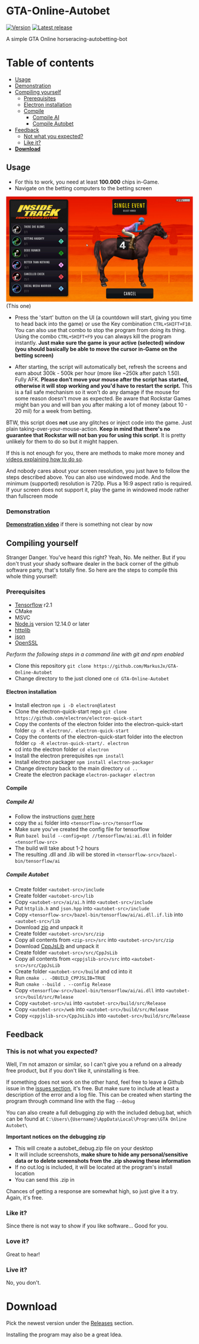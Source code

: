 # GTA-Online-Autobet

[![Version](https://img.shields.io/badge/Version-1.0.2-green)](https://github.com/MarkusJx/GTA-Online-Autobet/releases/latest)
[![Latest release](https://img.shields.io/badge/Latest_release-experimental-orange)](https://github.com/MarkusJx/GTA-Online-Autobet/releases/latest)

A simple GTA Online horseracing-autobetting-bot

Table of contents
=================

<!--ts-->
   * [Usage](#usage)
   * [Demonstration](#demonstration)
   * [Compiling yourself](#Compiling-yourself)
     * [Prerequisites](#prerequisites)
     * [Electron installation](#electron-installation)
     * [Compile](#Compile)
        * [Compile AI](#Compile-AI)
        * [Compile Autobet](#Compile-Autobet)
   * [Feedback](#feedback)
     * [Not what you expected?](#this-is-not-what-you-expected)
     * [Like it?](#like-it)
   * **[Download](#download)**
<!--te-->


## Usage

* For this to work, you need at least **100.000** chips in-Game.
* Navigate on the betting computers to the betting screen

![This one](betting.jpg)
(This one)

* Press the 'start' button on the UI (a countdown will start, giving you time to head back into the game) or use the Key combination ```CTRL+SHIFT+F10```. You can also use that combo to stop the program from doing its thing. Using the combo ```CTRL+SHIFT+F9``` you can always kill the program instantly. **Just make sure the game is your active (selected) window (you should basically be able to move the cursor in-Game on the betting screen)**

* After starting, the script will automatically bet, refresh the screens and earn about 300k - 500k per hour (more like ~250k after patch 1.50). Fully AFK. **Please don't move your mouse after the script has started, otherwise it will stop working and you'd have to restart the script.** This is a fail safe mechanism so it won't do any damage if the mouse for some reason doesn't move as expected. Be aware that Rockstar Games might ban you and will ban you after making a lot of money (about 10 - 20 mil) for a week from betting.

BTW, this script does **not** use any glitches or inject code into the game. Just plain taking-over-your-mouse-action.
**Keep in mind that there's no guarantee that Rockstar will not ban you for using this script**.
It is pretty unlikely for them to do so but it might happen.

If this is not enough for you, there are methods to make more money and [videos explaining how to do so](https://www.youtube.com/watch?v=dQw4w9WgXcQ).

And nobody cares about your screen resolution, you just have to follow the steps described above. You can also use windowed mode. And the minimum (supported) resolution is 720p. Plus a 16:9 aspect ratio is required.
If your screen does not support it, play the game in windowed mode rather than fullscreen mode

### Demonstration

**[Demonstration video](https://www.youtube.com/watch?v=dQw4w9WgXcQ)** if there is something not clear by now

## Compiling yourself

Stranger Danger. You've heard this right? Yeah, No. Me neither. But if you don't trust your shady software dealer in the back corner of the github software party, that's totally fine. So here are the steps to compile this whole thing yourself:

### Prerequisites

* [Tensorflow](https://www.tensorflow.org/install/source_windows?lang=python3) r2.1
* CMake
* MSVC
* [Node.js](https://nodejs.org/en/) version 12.14.0 or later
* [httplib](https://github.com/yhirose/cpp-httplib)
* [json](https://github.com/nlohmann/json)
* [OpenSSL](https://slproweb.com/products/Win32OpenSSL.html)

*Perform the following steps in a command line with git and npm enabled*
* Clone this repository ``git clone https://github.com/MarkusJx/GTA-Online-Autobet``
* Change directory to the just cloned one ``cd GTA-Online-Autobet``

#### Electron installation
* Install electron ``npm i -D electron@latest``
* Clone the electron-quick-start repo ``git clone https://github.com/electron/electron-quick-start``
* Copy the contents of the electron folder into the electron-quick-start folder ``cp -R electron/. electron-quick-start``
* Copy the contents of the electron-quick-start folder into the electron folder ``cp -R electron-quick-start/. electron``
* cd into the electron folder ``cd electron``
* Install the electron prerequisites ``npm install``
* Install electron packager ``npm install electron-packager``
* Change directory back to the main directory ``cd ..``
* Create the electron package ``electron-packager electron``

#### Compile
##### Compile AI
* Follow the instructions [over here](https://www.tensorflow.org/install/source_windows?lang=python3)
* copy the ``ai`` folder into ``<tensorflow-src>/tensorflow``
* Make sure you've created the config file for tensorflow
* Run ``bazel build --config=opt //tensorflow/ai:ai.dll`` in folder ``<tensorflow-src>``
* The build will take about 1-2 hours
* The resulting .dll and .lib will be stored in ``<tensorflow-src>/bazel-bin/tensorflow/ai``

##### Compile Autobet
* Create folder ``<autobet-src>/include``
* Create folder ``<autobet-src>/lib``
* Copy ``<autobet-src>/ai/ai.h`` into ``<autobet-src>/include``
* Put ``httplib.h`` and ``json.hpp`` into ``<autobet-src>/include``
* Copy ``<tensorflow-src>/bazel-bin/tensorflow/ai/ai.dll.if.lib`` into ``<autobet-src>/lib``
* Download [zip](https://github.com/kuba--/zip) and unpack it
* Create folder ``<autobet-src>/src/zip``
* Copy all contents from ``<zip-src>/src`` into ``<autobet-src>/src/zip``
* Download [CppJsLib](https://github.com/MarkusJx/CppJsLib) and unpack it
* Create folder ``<autobet-src>/src/CppJsLib``
* Copy all contents from ``<cppjslib-src>/src`` into ``<autobet-src>/src/CppJsLib``
* Create folder ``<autobet-src>/build`` and cd into it
* Run ``cmake .. -DBUILD_CPPJSLIB=TRUE``
* Run ``cmake --build . --config Release``
* Copy ``<tensorflow-src>/bazel-bin/tensorflow/ai/ai.dll`` into ``<autobet-src>/build/src/Release``
* Copy ``<autobet-src>/ui`` into ``<autobet-src>/build/src/Release``
* Copy ``<autobet-src>/web`` into ``<autobet-src>/build/src/Release``
* Copy ``<cppjslib-src>/CppJsLibJs`` into ``<autobet-src>/build/src/Release``

## Feedback
### This is not what you expected?
Well, I'm not amazon or similar, so I can't give you a refund on a already free product, but if you don't like it, uninstalling is free.

If something does not work on the other hand, feel free to leave a Github issue in the [issues section](https://github.com/MarkusJx/GTA-Online-Autobet/issues), it's free. But make sure to include at least a description of the error and a log file. This can be created when starting the program through command line with the flag ```--debug```

You can also create a full debugging zip with the included debug.bat, which can be found at
```C:\Users\{Username}\AppData\Local\Programs\GTA Online Autobet\```

**Important notices on the debugging zip**
* This will create a autobet_debug.zip file on your desktop
* It will include screenshots, **make shure to hide any personal/sensitive data or to delete screenshots from the .zip showing these information**
* If no out.log is included, it will be located at the program's install location
* You can send this .zip in

Chances of getting a response are somewhat high, so just give it a try. Again, it's free.

### Like it?
Since there is not way to show if you like software... Good for you.

### Love it?
Great to hear!

### Live it?
No, you don't.

# Download

Pick the newest version under the [Releases](https://github.com/MarkusJx/GTA-Online-Autobet/releases/latest) section.

Installing the program may also be a great Idea.
